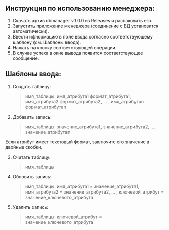 ## Инструкция по использованию менеджера:
1. Скачать архив dbmanager v.1.0.0 из Releases и распаковать его.
2. Запустить приложение менеджера (соединение с БД установится автоматически).
3. Ввести ифнормацию в поле ввода согласно соответствующему шаблону (см. Шаблоны ввода).
4. Нажать на кнопку соответствующей операции.
5. В случае успеха в окне вывода появится соответствующее сообщение.


## Шаблоны ввода:
1. Создать таблицу: 
    > имя_таблицы: имя_атрибута1 формат_атрибута1, имя_атрибута2 формат_атрибута2, ... , имя_атрибутаn формат_атрибутаn
2. Добавить запись: 
    > имя_таблицы: значение_атрибута1, значение_атрибута2, ... , значение_атрибутаn

Если атрибут имеет текстовый формат, заключите его значение в двойные скобки.

3. Считать таблицу: 
    > имя_таблицы
4. Обновить запись: 
    > имя_таблицы: имя_атрибута1 = значение_атрибута1, имя_атрибута2 = значение_атрибута2, ... ; ключевой_атрибут = значение_ключевого_атрибута
5. Удалить запись: 
    > имя_таблицы: ключевой_атрибут = значение_ключевого_атрибута
